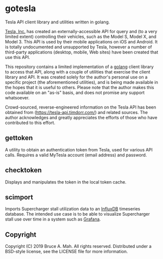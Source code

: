 gotesla
=======

Tesla API client library and utilities written in golang.

[Tesla, Inc.](https://www.tesla.com/)
has created an externally-accessible API for query and (to
a very limited extent) controlling their vehicles, such as the Model
S, Model X, and Model 3.  This API is used by their mobile
applications on iOS and Android.  It is totally undocumented and
unsupported by Tesla, however a number of third-party applications
(desktop, mobile, Web sites) have been created that use this API.

This repository contains a limited implementation of a
[golang](https://golang.org) client library to access that API, along
with a couple of utilities that exercise the client library and API.
It was created solely for the author's personal use on a specific
project (the aforementioned utilities), and is being made available in
the hopes that it is useful to others.  Please note that the author
makes this code available on an "as-is" basis, and does not promise
any support whatsoever.

Crowd-sourced, reverse-engineered information on the Tesla API has
been obtained from (https://tesla-api.timdorr.com/) and related
sources.  The author acknowledges and greatly appreciates the efforts
of those who have contributed to this effort.

gettoken
--------

A utility to obtain an authentication token from Tesla, used for
various API calls.  Requires a valid MyTesla account (email address)
and password.

checktoken
----------

Displays and manipulates the token in the local token cache.

scimport
--------

Imports Supercharger stall utilization data to an
[InfluxDB](https://www.influxdata.com/time-series-platform/influxdb/)
timeseries database.  The intended use case is to be able to visualize
Supercharger stall use over time in a system such as
[Grafana](https://grafana.com/).

Copyright
---------

Copyright (C) 2019 Bruce A. Mah.  All rights reserved.  Distributed
under a BSD-style license, see the LICENSE file for more information.

